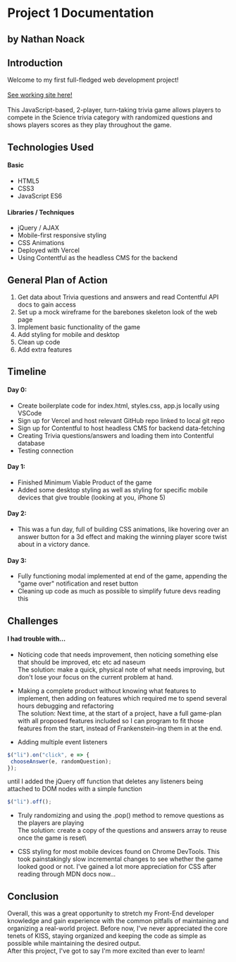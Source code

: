 # Project 1 Documentation
## by Nathan Noack


## Introduction
Welcome to my first full-fledged web development project!\
\
[See working site here!](https://seir-penguin-project-1-roan.vercel.app)\
\
This JavaScript-based, 2-player, turn-taking trivia game allows players to compete in the Science trivia category with randomized questions and shows players scores as they play throughout the game.


## Technologies Used
#### Basic
 - HTML5
 - CSS3
 - JavaScript ES6

 #### Libraries / Techniques
 - jQuery / AJAX
 - Mobile-first responsive styling
 - CSS Animations
 - Deployed with Vercel
 - Using Contentful as the headless CMS for the backend


## General Plan of Action
1. Get data about Trivia questions and answers and read Contentful API docs to gain access
2. Set up a mock wireframe for the barebones skeleton look of the web page
3. Implement basic functionality of the game
4. Add styling for mobile and desktop
5. Clean up code
6. Add extra features


## Timeline
#### Day 0:
 - Create boilerplate code for index.html, styles.css, app.js locally using VSCode
 - Sign up for Vercel and host relevant GitHub repo linked to local git repo
 - Sign up for Contentful to host headless CMS for backend data-fetching
 - Creating Trivia questions/answers and loading them into Contentful database
 - Testing connection

#### Day 1:
 - Finished Minimum Viable Product of the game
 - Added some desktop styling as well as styling for specific mobile devices that give trouble (looking at you, iPhone 5)

 #### Day 2:
 - This was a fun day, full of building CSS animations, like hovering over an answer button for a 3d effect and making the winning player score twist about in a victory dance.

 #### Day 3:
 - Fully functioning modal implemented at end of the game, appending the "game over" notification and reset button
 - Cleaning up code as much as possible to simplify future devs reading this


## Challenges
#### I had trouble with...
- Noticing code that needs improvement, then noticing something else that should be improved, etc etc ad naseum\
 The solution: make a quick, physical note of what needs improving, but don't lose your focus on the current problem at hand.

 - Making a complete product without knowing what features to implement, then adding on features which required me to spend several hours debugging and refactoring\
 The solution: Next time, at the start of a project, have a full game-plan with all proposed features included so I can program to fit those features from the start, instead of Frankenstein-ing them in at the end.

- Adding multiple event listeners
 ```js
$("li").on("click", e => {
  chooseAnswer(e, randomQuestion);
});
 ```
 until I added the jQuery off function that deletes any listeners being attached to DOM nodes with a simple function
 ```js
$("li").off();
 ```
 - Truly randomizing and using the .pop() method to remove questions as the players are playing\
 The solution: create a copy of the questions and answers array to reuse once the game is reset\

 - CSS styling for most mobile devices found on Chrome DevTools. This took painstakingly slow incremental changes to see whether the game looked good or not. I've gained a lot more appreciation for CSS after reading through MDN docs now...

## Conclusion
Overall, this was a great opportunity to stretch my Front-End developer knowledge and gain experience with the common pitfalls of maintaining and organizing a real-world project. Before now, I've never appreciated the core tenets of KISS, staying organized and keeping the code as simple as possible while maintaining the desired output.\
After this project, I've got to say I'm more excited than ever to learn!
